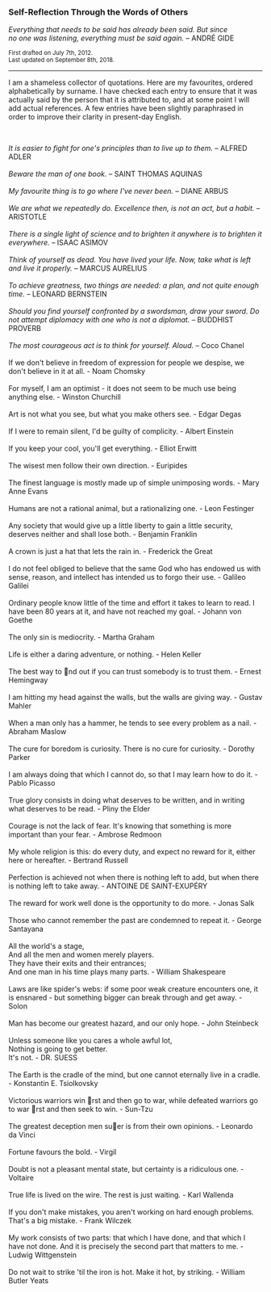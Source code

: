
### Self-Reflection Through the Words of Others

*Everything that needs to be said has already been said. But since \
no one was listening, everything must be said again.* &ndash; ANDRÉ GIDE

<sub>First drafted on July 7th, 2012.</sub> \
<sub>Last updated on September 8th, 2018.</sub>

___

I am a shameless collector of quotations. Here are my favourites, ordered alphabetically by surname. I have checked each entry to ensure that it was actually said by the person that it is attributed to, and at some point I will add actual references. A few entries have been slightly paraphrased in order to improve their clarity in present-day English.

<br>

*It is easier to fight for one's principles than to live up to them.* &ndash; ALFRED ADLER
\
\
*Beware the man of one book.* &ndash; SAINT THOMAS AQUINAS
\
\
*My favourite thing is to go where I've never been.* &ndash; DIANE ARBUS
\
\
*We are what we repeatedly do. Excellence then, is not an act, but a habit.* &ndash; ARISTOTLE
\
\
*There is a single light of science and to brighten it anywhere is to brighten it everywhere.* &ndash; ISAAC ASIMOV
\
\
*Think of yourself as dead. You have lived your life. Now, take what is left and live it properly.* &ndash; MARCUS AURELIUS
\
\
*To achieve greatness, two things are needed: a plan, and not quite enough time.* &ndash; LEONARD BERNSTEIN
\
\
*Should you find yourself confronted by a swordsman, draw your sword. Do not attempt diplomacy with one who is not a diplomat.* &ndash; BUDDHIST PROVERB
\
\
*The most courageous act is to think for yourself. Aloud.* &ndash; Coco Chanel
\
\
If we don't believe in freedom of expression for people we despise, we don't believe in it at all. - Noam Chomsky
\
\
For myself, I am an optimist - it does not seem to be much use being anything else. - Winston Churchill
\
\
Art is not what you see, but what you make others see. - Edgar Degas
\
\
If I were to remain silent, I'd be guilty of complicity. - Albert Einstein
\
\
If you keep your cool, you'll get everything. - Elliot Erwitt
\
\
The wisest men follow their own direction. - Euripides
\
\
The finest language is mostly made up of simple unimposing words. - Mary Anne Evans
\
\
Humans are not a rational animal, but a rationalizing one. - Leon Festinger
\
\
Any society that would give up a little liberty to gain a little security, deserves neither and shall lose both. -
Benjamin Franklin
\
\
A crown is just a hat that lets the rain in. - Frederick the Great
\
\
I do not feel obliged to believe that the same God who has endowed us with sense, reason, and intellect has
intended us to forgo their use. - Galileo Galilei
\
\
Ordinary people know little of the time and effort it takes to learn to read. I have been 80 years at it, and have
not reached my goal. - Johann von Goethe
\
\
The only sin is mediocrity. - Martha Graham
\
\
Life is either a daring adventure, or nothing. - Helen Keller
\
\
The best way to nd out if you can trust somebody is to trust them. - Ernest Hemingway
\
\
I am hitting my head against the walls, but the walls are giving way. - Gustav Mahler
\
\
When a man only has a hammer, he tends to see every problem as a nail. - Abraham Maslow
\
\
The cure for boredom is curiosity. There is no cure for curiosity. - Dorothy Parker
\
\
I am always doing that which I cannot do, so that I may learn how to do it. - Pablo Picasso
\
\
True glory consists in doing what deserves to be written, and in writing what deserves to be read. - Pliny the
Elder
\
\
Courage is not the lack of fear. It's knowing that something is more important than your fear. - Ambrose
Redmoon
\
\
My whole religion is this: do every duty, and expect no reward for it, either here or hereafter. - Bertrand
Russell
\
\
Perfection is achieved not when there is nothing left to add, but when there is nothing left to take away. -
ANTOINE DE SAINT-EXUPÉRY
\
\
The reward for work well done is the opportunity to do more. - Jonas Salk
\
\
Those who cannot remember the past are condemned to repeat it. - George Santayana
\
\
All the world's a stage,\
And all the men and women merely players.\
They have their exits and their entrances;\
And one man in his time plays many parts. - William Shakespeare
\
\
Laws are like spider's webs: if some poor weak creature encounters one, it is ensnared - but something bigger
can break through and get away. - Solon
\
\
Man has become our greatest hazard, and our only hope. - John Steinbeck
\
\
Unless someone like you cares a whole awful lot,\
Nothing is going to get better.\
It's not. - DR. SUESS
\
\
The Earth is the cradle of the mind, but one cannot eternally live in a cradle. - Konstantin E. Tsiolkovsky
\
\
Victorious warriors win rst and then go to war, while defeated warriors go to war rst and then seek to win. -
Sun-Tzu
\
\
The greatest deception men suer is from their own opinions. - Leonardo da Vinci
\
\
Fortune favours the bold. - Virgil
\
\
Doubt is not a pleasant mental state, but certainty is a ridiculous one. - Voltaire
\
\
True life is lived on the wire. The rest is just waiting. - Karl Wallenda
\
\
If you don't make mistakes, you aren't working on hard enough problems. That's a big mistake. - Frank
Wilczek
\
\
My work consists of two parts: that which I have done, and that which I have not done. And it is precisely the
second part that matters to me. - Ludwig Wittgenstein
\
\
Do not wait to strike 'til the iron is hot. Make it hot, by striking. - William Butler Yeats

